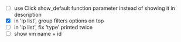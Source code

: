 ####

- [ ] use Click show_default function parameter instead of showing it in description
- [x] in 'ip list', group filters options on top
- [ ] in 'ip list', fix 'type' printed twice
- [ ] show vm name + id
